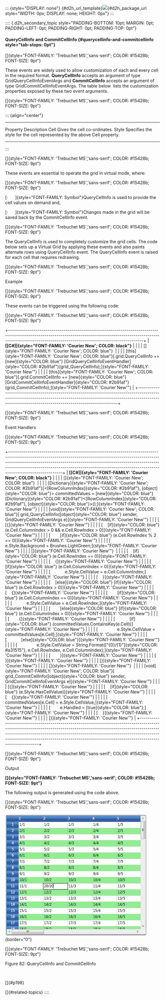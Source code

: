 ::: {style="DISPLAY: none"}
[](ms-xhelp:///?Id=d2h_url_template){#d2h_url_template}![](!package_url!){#d2h_package_url style="WIDTH: 0px; DISPLAY: none; HEIGHT: 0px"}
:::

:::: {.d2h_secondary_topic style="PADDING-BOTTOM: 10pt; MARGIN: 0pt; PADDING-LEFT: 0pt; PADDING-RIGHT: 0pt; PADDING-TOP: 0pt"}
#### QueryCellInfo and CommitCellInfo {#querycellinfo-and-commitcellinfo style="tab-stops: 0pt"}

[]{style="FONT-FAMILY: 'Trebuchet MS','sans-serif'; COLOR: #15428b; FONT-SIZE: 9pt"} 

These events are widely used to allow customization of each and every cell in the required format. **QueryCellInfo** accepts an argument of type GridQueryCellInfoEventArgs and **CommitCellInfo** accepts an argument of type GridCommitCellInfoEventArgs. The table below  lists the customization properties exposed by these two event arguments.

[]{style="FONT-FAMILY: 'Trebuchet MS','sans-serif'; COLOR: #15428b; FONT-SIZE: 9pt"} 

::: {align="center"}
  ---------- --------------------------------------------------------------------------
  Property   Description
  Cell       Gives the cell co-ordinates.
  Style      Specifies the style for the cell represented by the above Cell property.
  ---------- --------------------------------------------------------------------------
:::

[]{style="FONT-FAMILY: 'Trebuchet MS','sans-serif'; COLOR: #15428b; FONT-SIZE: 9pt"} 

These events are essential to operate the grid in virtual mode, where:

[]{style="FONT-FAMILY: 'Trebuchet MS','sans-serif'; COLOR: #15428b; FONT-SIZE: 9pt"} 

[·      ]{style="FONT-FAMILY: Symbol"}QueryCellInfo is used to provide the cell values on demand and,

[·      ]{style="FONT-FAMILY: Symbol"}Changes made in the grid will be saved back by the CommitCellInfo event.

[]{style="FONT-FAMILY: 'Trebuchet MS','sans-serif'; COLOR: #15428b; FONT-SIZE: 9pt"} 

The QueryCellInfo is used to completely customize the grid cells. The code below sets up a Virtual Grid by applying these events and also paints alternate rows using QueryCellInfo event. The QueryCellInfo event is raised for each cell that requires redrawing.

[]{style="FONT-FAMILY: 'Trebuchet MS','sans-serif'; COLOR: #15428b; FONT-SIZE: 9pt"} 

Example

[]{style="FONT-FAMILY: 'Trebuchet MS','sans-serif'; COLOR: #15428b; FONT-SIZE: 9pt"} 

These events can be triggered using the following code:

[]{style="FONT-FAMILY: 'Trebuchet MS','sans-serif'; COLOR: #15428b; FONT-SIZE: 9pt"} 

+--------------------------------------------------------------------------------------------------------------------------------------------------------------------------------------------------------------------------------+
| **[\[C#\]]{style="FONT-FAMILY: 'Courier New'; COLOR: black"}**                                                                                                                                                                 |
|                                                                                                                                                                                                                                |
| []{style="FONT-FAMILY: 'Courier New'; COLOR: blue"}                                                                                                                                                                            |
|                                                                                                                                                                                                                                |
| [this]{style="FONT-FAMILY: 'Courier New'; COLOR: blue"}[.grid.QueryCellInfo += [new]{style="COLOR: blue"} [GridQueryCellInfoEventHandler]{style="COLOR: #2b91af"}(grid_QueryCellInfo);]{style="FONT-FAMILY: 'Courier New'"}    |
|                                                                                                                                                                                                                                |
| [this]{style="FONT-FAMILY: 'Courier New'; COLOR: blue"}[.grid.CommitCellInfo += [new]{style="COLOR: blue"} [GridCommitCellInfoEventHandler]{style="COLOR: #2b91af"}(grid_CommitCellInfo);]{style="FONT-FAMILY: 'Courier New'"} |
+--------------------------------------------------------------------------------------------------------------------------------------------------------------------------------------------------------------------------------+

[]{style="FONT-FAMILY: 'Trebuchet MS','sans-serif'; COLOR: #15428b; FONT-SIZE: 9pt"} 

Event Handlers

[]{style="FONT-FAMILY: 'Trebuchet MS','sans-serif'; COLOR: #15428b; FONT-SIZE: 9pt"} 

+---------------------------------------------------------------------------------------------------------------------------------------------------------------------------------------------------------------------------------------------------------------------------------------------------------------------------------------------------+
| **[\[C#\]]{style="FONT-FAMILY: 'Courier New'; COLOR: black"}**                                                                                                                                                                                                                                                                                    |
|                                                                                                                                                                                                                                                                                                                                                   |
| []{style="FONT-FAMILY: 'Courier New'; COLOR: blue"}                                                                                                                                                                                                                                                                                               |
|                                                                                                                                                                                                                                                                                                                                                   |
| [Dictionary]{style="FONT-FAMILY: 'Courier New'; COLOR: #2b91af"}[\<[RowColumnIndex]{style="COLOR: #2b91af"}, [object]{style="COLOR: blue"}\> committedValues = [new]{style="COLOR: blue"} [Dictionary]{style="COLOR: #2b91af"}\<[RowColumnIndex]{style="COLOR: #2b91af"}, [object]{style="COLOR: blue"}\>();]{style="FONT-FAMILY: 'Courier New'"} |
|                                                                                                                                                                                                                                                                                                                                                   |
| [void]{style="FONT-FAMILY: 'Courier New'; COLOR: blue"}[ grid_QueryCellInfo([object]{style="COLOR: blue"} sender, GridQueryCellInfoEventArgs e)]{style="FONT-FAMILY: 'Courier New'"}                                                                                                                                                              |
|                                                                                                                                                                                                                                                                                                                                                   |
| [{]{style="FONT-FAMILY: 'Courier New'"}                                                                                                                                                                                                                                                                                                           |
|                                                                                                                                                                                                                                                                                                                                                   |
| [    [if]{style="COLOR: blue"} (e.Cell.ColumnIndex \> 0 && e.Cell.RowIndex \> 0)]{style="FONT-FAMILY: 'Courier New'"}                                                                                                                                                                                                                             |
|                                                                                                                                                                                                                                                                                                                                                   |
| [        [if]{style="COLOR: blue"} (e.Cell.RowIndex % 2 == 0)]{style="FONT-FAMILY: 'Courier New'"}                                                                                                                                                                                                                                                |
|                                                                                                                                                                                                                                                                                                                                                   |
| [            e.Style.Background = Brushes.LightGreen;]{style="FONT-FAMILY: 'Courier New'"}                                                                                                                                                                                                                                                        |
|                                                                                                                                                                                                                                                                                                                                                   |
| []{style="FONT-FAMILY: 'Courier New'"}                                                                                                                                                                                                                                                                                                            |
|                                                                                                                                                                                                                                                                                                                                                   |
| [    [if]{style="COLOR: blue"} (e.Cell.RowIndex == 0)]{style="FONT-FAMILY: 'Courier New'"}                                                                                                                                                                                                                                                        |
|                                                                                                                                                                                                                                                                                                                                                   |
| [    {]{style="FONT-FAMILY: 'Courier New'"}                                                                                                                                                                                                                                                                                                       |
|                                                                                                                                                                                                                                                                                                                                                   |
| [        [if]{style="COLOR: blue"} (e.Cell.ColumnIndex \> 0)]{style="FONT-FAMILY: 'Courier New'"}                                                                                                                                                                                                                                                 |
|                                                                                                                                                                                                                                                                                                                                                   |
| [            e.Style.CellValue = e.Cell.ColumnIndex;]{style="FONT-FAMILY: 'Courier New'"}                                                                                                                                                                                                                                                         |
|                                                                                                                                                                                                                                                                                                                                                   |
| [    }]{style="FONT-FAMILY: 'Courier New'"}                                                                                                                                                                                                                                                                                                       |
|                                                                                                                                                                                                                                                                                                                                                   |
| [    [else]{style="COLOR: blue"} [if]{style="COLOR: blue"} (e.Cell.RowIndex \> 0)]{style="FONT-FAMILY: 'Courier New'"}                                                                                                                                                                                                                            |
|                                                                                                                                                                                                                                                                                                                                                   |
| [    {]{style="FONT-FAMILY: 'Courier New'"}                                                                                                                                                                                                                                                                                                       |
|                                                                                                                                                                                                                                                                                                                                                   |
| [        [if]{style="COLOR: blue"} (e.Cell.ColumnIndex == 0)]{style="FONT-FAMILY: 'Courier New'"}                                                                                                                                                                                                                                                 |
|                                                                                                                                                                                                                                                                                                                                                   |
| [            e.Style.CellValue = e.Cell.RowIndex;]{style="FONT-FAMILY: 'Courier New'"}                                                                                                                                                                                                                                                            |
|                                                                                                                                                                                                                                                                                                                                                   |
| [        [else]{style="COLOR: blue"} [if]{style="COLOR: blue"} (e.Cell.ColumnIndex \> 0)]{style="FONT-FAMILY: 'Courier New'"}                                                                                                                                                                                                                     |
|                                                                                                                                                                                                                                                                                                                                                   |
| [        {]{style="FONT-FAMILY: 'Courier New'"}                                                                                                                                                                                                                                                                                                   |
|                                                                                                                                                                                                                                                                                                                                                   |
| [            [if]{style="COLOR: blue"} (committedValues.ContainsKey(e.Cell))]{style="FONT-FAMILY: 'Courier New'"}                                                                                                                                                                                                                                 |
|                                                                                                                                                                                                                                                                                                                                                   |
| [                e.Style.CellValue = committedValues\[e.Cell\];]{style="FONT-FAMILY: 'Courier New'"}                                                                                                                                                                                                                                              |
|                                                                                                                                                                                                                                                                                                                                                   |
| [            [else]{style="COLOR: blue"}]{style="FONT-FAMILY: 'Courier New'"}                                                                                                                                                                                                                                                                     |
|                                                                                                                                                                                                                                                                                                                                                   |
| [                e.Style.CellValue = String.Format([\"{0}/{1}\"]{style="COLOR: #a31515"}, e.Cell.RowIndex, e.Cell.ColumnIndex);]{style="FONT-FAMILY: 'Courier New'"}                                                                                                                                                                              |
|                                                                                                                                                                                                                                                                                                                                                   |
| [        }]{style="FONT-FAMILY: 'Courier New'"}                                                                                                                                                                                                                                                                                                   |
|                                                                                                                                                                                                                                                                                                                                                   |
| [    }]{style="FONT-FAMILY: 'Courier New'"}                                                                                                                                                                                                                                                                                                       |
|                                                                                                                                                                                                                                                                                                                                                   |
| [}]{style="FONT-FAMILY: 'Courier New'"}                                                                                                                                                                                                                                                                                                           |
|                                                                                                                                                                                                                                                                                                                                                   |
| []{style="FONT-FAMILY: 'Courier New'"}                                                                                                                                                                                                                                                                                                            |
|                                                                                                                                                                                                                                                                                                                                                   |
| [void]{style="FONT-FAMILY: 'Courier New'; COLOR: blue"}[ grid_CommitCellInfo([object]{style="COLOR: blue"} sender, GridCommitCellInfoEventArgs e)]{style="FONT-FAMILY: 'Courier New'"}                                                                                                                                                            |
|                                                                                                                                                                                                                                                                                                                                                   |
| [{]{style="FONT-FAMILY: 'Courier New'"}                                                                                                                                                                                                                                                                                                           |
|                                                                                                                                                                                                                                                                                                                                                   |
| [    [if]{style="COLOR: blue"} (e.Style.HasCellValue)]{style="FONT-FAMILY: 'Courier New'"}                                                                                                                                                                                                                                                        |
|                                                                                                                                                                                                                                                                                                                                                   |
| [    {]{style="FONT-FAMILY: 'Courier New'"}                                                                                                                                                                                                                                                                                                       |
|                                                                                                                                                                                                                                                                                                                                                   |
| [        committedValues\[e.Cell\] = e.Style.CellValue;]{style="FONT-FAMILY: 'Courier New'"}                                                                                                                                                                                                                                                      |
|                                                                                                                                                                                                                                                                                                                                                   |
| [        e.Handled = [true]{style="COLOR: blue"};]{style="FONT-FAMILY: 'Courier New'"}                                                                                                                                                                                                                                                            |
|                                                                                                                                                                                                                                                                                                                                                   |
| [    }]{style="FONT-FAMILY: 'Courier New'"}                                                                                                                                                                                                                                                                                                       |
|                                                                                                                                                                                                                                                                                                                                                   |
| [}]{style="FONT-FAMILY: 'Courier New'"}                                                                                                                                                                                                                                                                                                           |
+---------------------------------------------------------------------------------------------------------------------------------------------------------------------------------------------------------------------------------------------------------------------------------------------------------------------------------------------------+

[]{style="FONT-FAMILY: 'Trebuchet MS','sans-serif'; COLOR: #15428b; FONT-SIZE: 9pt"} 

Output

**[]{style="FONT-FAMILY: 'Trebuchet MS','sans-serif'; COLOR: #15428b; FONT-SIZE: 9pt"}** 

The following output is generated using the code above.

[]{style="FONT-FAMILY: 'Trebuchet MS','sans-serif'; COLOR: #15428b; FONT-SIZE: 9pt"} 

![](ImagesExt/image61_152.jpg){border="0"}

[]{style="FONT-FAMILY: 'Trebuchet MS','sans-serif'; COLOR: #15428b; FONT-SIZE: 9pt"} 

Figure 82: QueryCellInfo and CommitCellInfo

 

[]{#p198} 

[]{#related-topics}
::::
